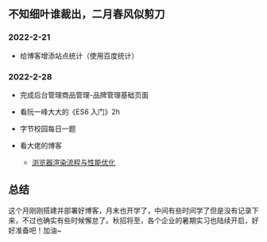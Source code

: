 ## 不知细叶谁裁出，二月春风似剪刀

### 2022-2-21

+ 给博客增添站点统计（使用百度统计）

### 2022-2-28

+ 完成后台管理商品管理-品牌管理基础页面

+ 看阮一峰大大的《ES6 入门》2h
+ 字节校园每日一题

+ 看大佬的博客
  + [浏览器渲染流程与性能优化](https://juejin.cn/post/6844904040346681358)

## 总结

这个月刚刚搭建并部署好博客，月末也开学了，中间有些时间学了但是没有记录下来，不过也确实有些时候懈怠了。秋招将至，各个企业的暑期实习也陆续开启，好好准备吧！加油~
